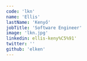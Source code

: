```yaml
---
code: 'lkn'
name: 'Ellis'
lastName: 'Kenyő'
jobTitle: 'Software Engineer'
image: 'lkn.jpg'
linkedin: ellis-keny%C5%91'
twitter: ''
github: 'elken'
---
```


